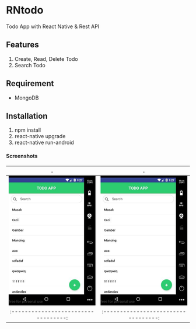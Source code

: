 # RNtodo
Todo App with React Native & Rest API

## Features
1. Create, Read, Delete Todo
2. Search Todo

## Requirement
- MongoDB

## Installation
1. npm install
2. react-native upgrade
3. react-native run-android

#### Screenshots
.                                   |  .                        
:----------------------------------:|:----------------------------------:
![screenshots1](screenshots/1.jpg)  | ![screenshots2](screenshots/1.jpg)  
:----------------------------------:|:----------------------------------: